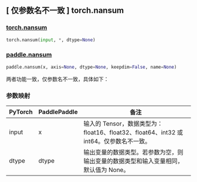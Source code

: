 ## [ 仅参数名不一致 ] torch.nansum

### [torch.nansum](https://pytorch.org/docs/stable/generated/torch.nansum.html)

```python
torch.nansum(input, *, dtype=None)
```

### [paddle.nansum](https://www.paddlepaddle.org.cn/documentation/docs/zh/api/paddle/nansum_cn.html)

```python
paddle.nansum(x, axis=None, dtype=None, keepdim=False, name=None)
```

两者功能一致，仅参数名不一致，具体如下：

### 参数映射

| PyTorch     | PaddlePaddle | 备注                                                                                      |
| ----------- | ------------ | ----------------------------------------------------------------------------------------- |
| input       | x            | 输入的 Tensor，数据类型为：float16、float32、float64、int32 或 int64。仅参数名不一致。       |
| dtype       | dtype        | 输出变量的数据类型。若参数为空，则输出变量的数据类型和输入变量相同，默认值为 None。            |
